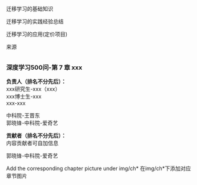 迁移学习的基础知识

迁移学习的实践经验总结

迁移学习的应用(定价项目)



来源

###### #####################################################

### 深度学习500问-第 7 章 xxx

**负责人（排名不分先后）：**  
xxx研究生-xxx（xxx）  
xxx博士生-xxx  
xxx-xxx

中科院-王晋东  
郭晓锋-中科院-爱奇艺

**贡献者（排名不分先后）：**  
内容贡献者可自加信息

郭晓锋-中科院-爱奇艺



Add the corresponding chapter picture under img/ch*
在img/ch*下添加对应章节图片

###### #####################################################

